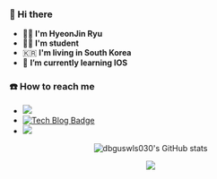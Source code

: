 <!--![header](https://capsule-render.vercel.app/api?type=rect)-->
<!-- -->

### 👋 Hi there
- 🙋‍♂️ **I'm HyeonJin Ryu**
- 👨‍🎓 **I'm student**
- 🇰🇷 **I'm living in South Korea**
- 🌱 **I’m currently learning IOS**


### ☎️ How to reach me
- <a href="dbguswls030@gmail.com" target="_blank"><img src="https://img.shields.io/badge/Gmail-EA4335?style=flat-square&logo=Gmail&logoColor=white"/></a>
- [![Tech Blog Badge](http://img.shields.io/badge/-Tech%20blog-black?style=flat-square&logo=github&link=https://wisetrue.tistory.com/)](https://wisetrue.tistory.com/)
- <img src="https://img.shields.io/badge/Tistory-EA4335?style=flat-square&logo=Tistory&logoColor=white"/></a>
<div align="center">
  
  ![dbguswls030's GitHub stats](https://github-readme-stats.vercel.app/api?username=dbguswls030&show_icons=true&theme=radical)
 
  <!-- [![Top Langs](https://github-readme-stats.vercel.app/api/top-langs/?username=dbguswls030&layout=compact)](https://github.com/dbguswls030/github-readme-stats) -->

  <img src="https://img.shields.io/badge/Swift-F05138?style=flat-square&logo=Swift&logoColor=white"/></a>
</div>

<!--
**dbguswls030/dbguswls030** is a ✨ _special_ ✨ repository because its `README.md` (this file) appears on your GitHub profile.

Here are some ideas to get you started:

- 🔭 I’m currently working on ...
- 🌱 I’m currently learning ...
- 👯 I’m looking to collaborate on ...
- 🤔 I’m looking for help with ...
- 💬 Ask me about ...
- 📫 How to reach me: ...
- 😄 Pronouns: ...
- ⚡ Fun fact: ...
-->
